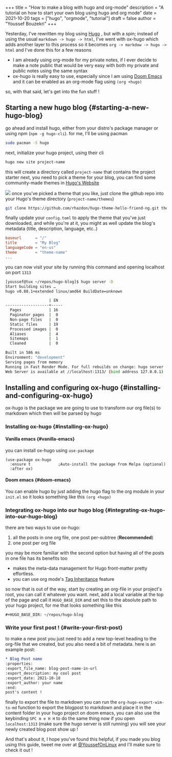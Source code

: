+++
title = "How to make a blog with hugo and org-mode"
description = "A tutorial on how to start your own blog using hugo and org mode"
date = 2021-10-20
tags = ["hugo", "orgmode", "tutorial"]
draft = false
author = "Youssef Bouzekri"
+++

Yesterday, I've rewritten my blog using [Hugo](https://gohugo.io/) , but with a spin; instead of using the usual `markdown -> hugo -> html`, I've went with ox-hugo which adds another layer to this process so it becomes `org -> markdow -> hugo -> html` and I've done this for a few reasons

-   I am already using org-mode for my private notes, if I ever decide to make a note public that would be very easy with both my private and public notes using the same syntax
-   ox-hugo is really easy to use, especially since I am using [Doom Emacs](https://github.com/hlissner/doom-emacs) and it can be enabled as an org-mode flag using `(org +hugo)`

so, with that said, let's get into the fun stuff !


## Starting a new hugo blog {#starting-a-new-hugo-blog}

go ahead and install hugo, either from your distro's package manager or using npm (`npm -g hugo-cli`). for me, I'll be using pacman

```bash
sudo pacman -S hugo
```

next, initialize your hugo project, using their cli

```bash
hugo new site project-name
```

this will create a directory called `project-name` that contains the project starter
next, you need to pick a theme for your blog, you can find some community-made themes in [Hugo's Website](https://themes.gohugo.io/)

![](/img/hugo-themes.png)
once you've picked a theme that you like, just clone the github repo into your Hugo's theme directory (`project-name/themes`)

```bash
git clone https://github.com/rhazdon/hugo-theme-hello-friend-ng.git themes/hello-friend-ng
```

finally update your `config.toml` to apply the theme that you've just downloaded, and while you're at it, you might as well update the blog's metadata (title, description, language, etc..)

```conf
baseurl      = "/"
title        = "My Blog"
languageCode = "en-us"
theme        = "theme-name"
...
```

you can now visit your site by running this command and opening localhost on port `1313`

```bash
[youssef@tux ~/repos/hugo-blog]$ hugo server -D
Start building sites …
hugo v0.88.1+extended linux/amd64 BuildDate=unknown

                   | EN
-------------------+-----
  Pages            | 16
  Paginator pages  |  0
  Non-page files   |  0
  Static files     | 19
  Processed images |  0
  Aliases          |  4
  Sitemaps         |  1
  Cleaned          |  0

Built in 586 ms
Environment: "development"
Serving pages from memory
Running in Fast Render Mode. For full rebuilds on change: hugo server --disableFastRender
Web Server is available at //localhost:1313/ (bind address 127.0.0.1)
```


## Installing and configuring ox-hugo {#installing-and-configuring-ox-hugo}

ox-hugo is the package we are going to use to transform our org file(s) to markdown which then will be parsed by hugo


### Installing ox-hugo {#installing-ox-hugo}


#### Vanilla emacs {#vanilla-emacs}

you can install ox-hugo using `use-package`

```elisp
(use-package ox-hugo
  :ensure t            ;Auto-install the package from Melpa (optional)
  :after ox)
```


#### Doom emacs {#doom-emacs}

You can enable hugo by just adding the hugo flag to the org module in your `init.el` so it looks something like this `(org +hugo)`


### Integrating ox-hugo into our hugo blog {#integrating-ox-hugo-into-our-hugo-blog}

there are two ways to use ox-hugo:

1.  all the posts in one org file, one post per-subtree (**Recommended**)
2.  one post per org file

you may be more familiar with the second option but having all of the posts in one file has its benefits too

-   makes the meta-data management for Hugo front-matter pretty effortless.
-   you can use org mode's [Tag Inheritance](https://orgmode.org/manual/Tag-Inheritance.html) feature

so now that is out of the way, start by creating an org-file in your project's root, you can call it whatever you want. next, add a local variable at the top of the page and call it `HUGO_BASE_DIR` and set this to the absolute path to your hugo project, for me that looks something like this

```elisp
#+HUGO_BASE_DIR: ~/repos/hugo-blog
```


### Write your first post ! {#write-your-first-post}

to make a new post you just need to add a new top-level heading to the org-file that we created, but you also need a bit of metadata. here is an example post:

```org
* Blog Post name
:properties:
:export_file_name: blog-post-name-in-url
:export_description: my cool post
:export_date: 2021-10-18
:export_author: your name
:end:
post's content !
```

finally to export the file to markdown you can run the `org-hugo-export-wim-to-md` function to export the blogpost to markdown and place it in the content folder in your hugo project
on doom emacs, you can also use the keybinding `SPC m e H H` to do the same thing
now if you open `localhost:1313` (make sure the hugo server is still running) you will see your newly created blog post show up !

And that's about it, I hope you've found this helpful, if you made you blog using this guide, tweet me over at [@YoussefOnLinux](https://twitter.com/YoussefOnLinux) and I'll make sure to check it out !
